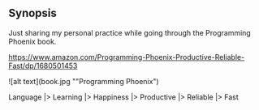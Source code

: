 ## Synopsis

Just sharing my personal practice while going through the Programming Phoenix book.

https://www.amazon.com/Programming-Phoenix-Productive-Reliable-Fast/dp/1680501453

![alt text](book.jpg ""Programming Phoenix")

Language
|> Learning
|> Happiness
|> Productive
|> Reliable
|> Fast
